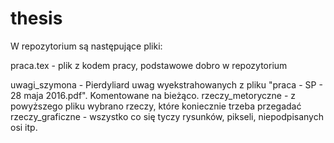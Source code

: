# thesis
W repozytorium są następujące pliki:

praca.tex - plik z kodem pracy, podstawowe dobro w repozytorium

uwagi_szymona - Pierdyliard uwag wyekstrahowanych z pliku "praca - SP - 28 maja 2016.pdf". Komentowane na bieżąco.
rzeczy_metoryczne - z powyższego pliku wybrano rzeczy, które koniecznie trzeba przegadać
rzeczy_graficzne - wszystko co się tyczy rysunków, pikseli, niepodpisanych osi itp.
